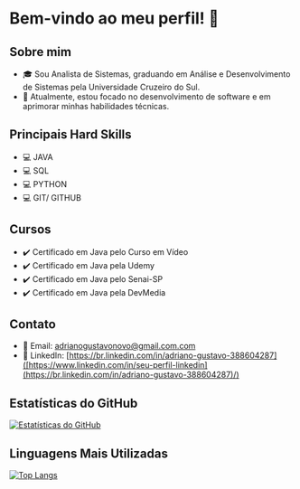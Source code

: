 # Bem-vindo ao meu perfil! 👋

## Sobre mim
- 🎓 Sou Analista de Sistemas, graduando em Análise e Desenvolvimento de Sistemas pela Universidade Cruzeiro do Sul.
- 💼 Atualmente, estou focado no desenvolvimento de software e em aprimorar minhas habilidades técnicas.

## Principais Hard Skills
- 💻 JAVA
- 💻 SQL
- 💻 PYTHON
- 💻 GIT/ GITHUB

## Cursos
- ✔️ Certificado em Java pelo Curso em Vídeo
- ✔️ Certificado em Java pela Udemy
- ✔️ Certificado em Java pelo Senai-SP
- ✔️ Certificado em Java pela DevMedia

## Contato
- 📧 Email: [adrianogustavonovo@gmail.com.com](mailto:adrianogustavonovo@gmail.com.com)
- 💼 LinkedIn: [https://br.linkedin.com/in/adriano-gustavo-388604287]([https://www.linkedin.com/in/seu-perfil-linkedin](https://br.linkedin.com/in/adriano-gustavo-388604287)/)

## Estatísticas do GitHub
[![Estatísticas do GitHub](https://github-readme-stats.vercel.app/api?username=seu-nome-de-usuario&show_icons=true&theme=radical)](https://github.com/AdrianoGSM)

## Linguagens Mais Utilizadas
[![Top Langs](https://github-readme-stats.vercel.app/api/top-langs/?username=seu-nome-de-usuario&layout=compact&theme=radical)](https://github.com/AdrianoGSM)

